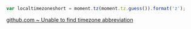 ```javascript
var localtimezoneshort = moment.tz(moment.tz.guess()).format('z');
```
[github.com ~ Unable to find timezone abbreviation](https://github.com/moment/moment/issues/162#issuecomment-182539707)

